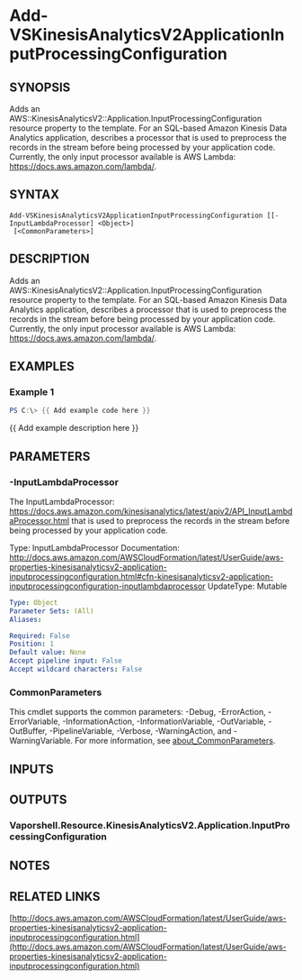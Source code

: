 # Add-VSKinesisAnalyticsV2ApplicationInputProcessingConfiguration

## SYNOPSIS
Adds an AWS::KinesisAnalyticsV2::Application.InputProcessingConfiguration resource property to the template.
For an SQL-based Amazon Kinesis Data Analytics application, describes a processor that is used to preprocess the records in the stream before being processed by your application code.
Currently, the only input processor available is AWS Lambda: https://docs.aws.amazon.com/lambda/.

## SYNTAX

```
Add-VSKinesisAnalyticsV2ApplicationInputProcessingConfiguration [[-InputLambdaProcessor] <Object>]
 [<CommonParameters>]
```

## DESCRIPTION
Adds an AWS::KinesisAnalyticsV2::Application.InputProcessingConfiguration resource property to the template.
For an SQL-based Amazon Kinesis Data Analytics application, describes a processor that is used to preprocess the records in the stream before being processed by your application code.
Currently, the only input processor available is AWS Lambda: https://docs.aws.amazon.com/lambda/.

## EXAMPLES

### Example 1
```powershell
PS C:\> {{ Add example code here }}
```

{{ Add example description here }}

## PARAMETERS

### -InputLambdaProcessor
The InputLambdaProcessor: https://docs.aws.amazon.com/kinesisanalytics/latest/apiv2/API_InputLambdaProcessor.html that is used to preprocess the records in the stream before being processed by your application code.

Type: InputLambdaProcessor
Documentation: http://docs.aws.amazon.com/AWSCloudFormation/latest/UserGuide/aws-properties-kinesisanalyticsv2-application-inputprocessingconfiguration.html#cfn-kinesisanalyticsv2-application-inputprocessingconfiguration-inputlambdaprocessor
UpdateType: Mutable

```yaml
Type: Object
Parameter Sets: (All)
Aliases:

Required: False
Position: 1
Default value: None
Accept pipeline input: False
Accept wildcard characters: False
```

### CommonParameters
This cmdlet supports the common parameters: -Debug, -ErrorAction, -ErrorVariable, -InformationAction, -InformationVariable, -OutVariable, -OutBuffer, -PipelineVariable, -Verbose, -WarningAction, and -WarningVariable. For more information, see [about_CommonParameters](http://go.microsoft.com/fwlink/?LinkID=113216).

## INPUTS

## OUTPUTS

### Vaporshell.Resource.KinesisAnalyticsV2.Application.InputProcessingConfiguration
## NOTES

## RELATED LINKS

[http://docs.aws.amazon.com/AWSCloudFormation/latest/UserGuide/aws-properties-kinesisanalyticsv2-application-inputprocessingconfiguration.html](http://docs.aws.amazon.com/AWSCloudFormation/latest/UserGuide/aws-properties-kinesisanalyticsv2-application-inputprocessingconfiguration.html)

